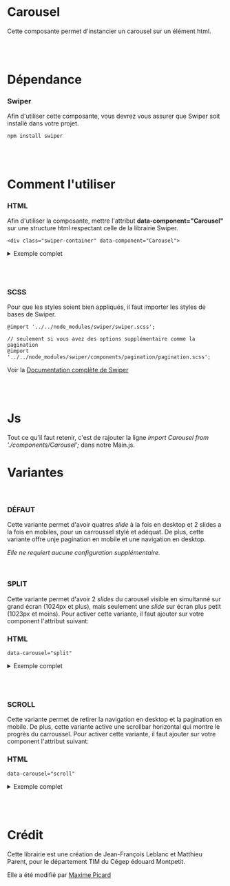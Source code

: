 # Carousel

Cette composante permet d'instancier un carousel sur un élément html.

<br><br>

# Dépendance

### Swiper

Afin d'utiliser cette composante, vous devrez vous assurer que Swiper soit installé dans votre projet.

`npm install swiper`

<br><br>

# Comment l'utiliser

### **HTML**

Afin d'utiliser la composante, mettre l'attribut **data-component="Carousel"** sur une structure html respectant celle de la librairie Swiper.

```
<div class="swiper-container" data-component="Carousel">
```

<details>
<summary>Exemple complet</summary>

```
<!-- Slider main container -->
<div class="swiper-container" data-component="Carousel">
  <!-- Additional required wrapper -->
  <div class="swiper-wrapper">
    <!-- Slides -->
    <div class="swiper-slide">Slide 1</div>
    <div class="swiper-slide">Slide 2</div>
  </div>
  <!-- If we need pagination -->
  <div class="swiper-pagination"></div>
</div>
```

</details>

<br><br>

### **SCSS**

Pour que les styles soient bien appliqués, il faut importer les styles de bases de Swiper.

```
@import '../../node_modules/swiper/swiper.scss';

// seulement si vous avez des options supplémentaire comme la pagination
@import '../../node_modules/swiper/components/pagination/pagination.scss';

```

Voir la [Documentation complète de Swiper](https://swiperjs.com/swiper-api)

<br><br>

# Js

Tout ce qu'il faut retenir, c'est de rajouter la ligne _import Carousel from './components/Carousel';_ dans notre Main.js.

# Variantes

<br>

### **DÉFAUT**

Cette variante permet d'avoir quatres _slide_ à la fois en desktop et 2 slides a la fois en mobiles, pour un carroussel stylé et adéquat. De plus, cette variante offre unje pagination en mobile et une navigation en desktop.

_Elle ne requiert aucune configuration supplémentaire._

<br>

### **SPLIT**

Cette variante permet d'avoir 2 _slides_ du carousel visible en simultanné sur grand écran (1024px et plus), mais seulement une _slide_ sur écran plus petit (1023px et moins).
Pour activer cette variante, il faut ajouter sur votre component l'attribut suivant:

### **HTML**

```
data-carousel="split"
```

<details>
<summary>Exemple complet</summary>

```
<!-- Slider main container -->
<div class="swiper-container" data-component="Carousel" data-carousel="split">
  <!-- Additional required wrapper -->
  <div class="swiper-wrapper">
    <!-- Slides -->
    <div class="swiper-slide">Slide 1</div>
    <div class="swiper-slide">Slide 2</div>
  </div>
  <!-- If we need pagination -->
  <div class="swiper-pagination"></div>
</div>
```

</details>

<br><br>

### **SCROLL**

Cette variante permet de retirer la navigation en desktop et la pagination en mobile. De plus, cette variante active une scrollbar horizontal qui montre le progrѐs du carroussel.
Pour activer cette variante, il faut ajouter sur votre component l'attribut suivant:

### **HTML**

```
data-carousel="scroll"
```

<details>
<summary>Exemple complet</summary>

```
<!-- Slider main container -->
<div class="swiper-container" data-component="Carousel" data-carousel="scroll">
  <!-- Additional required wrapper -->
  <div class="swiper-wrapper">
    <!-- Slides -->
    <div class="swiper-slide">Slide 1</div>
    <div class="swiper-slide">Slide 2</div>
  </div>
</div>
```

</details>

<br><br>

# Crédit

Cette librairie est une création de Jean-François Leblanc et Matthieu Parent, pour le département TIM du Cégep édouard Montpetit.

Elle a été modifié par [Maxime Picard](https://dectim.ca/)
